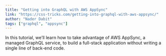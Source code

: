 ```yaml
---
title: "Getting into GraphQL with AWS AppSync"
link: "https://css-tricks.com/getting-into-graphql-with-aws-appsync/"
author: "Nader Dabit"
tags: ["graphql", "appsync"]
---
```


In this tutorial, we’ll learn how to take advantage of AWS AppSync, a managed GraphQL service, to build a full-stack application without writing a single line of back-end code.

